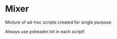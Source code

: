 # Mixer
Mixture of ad-hoc scripts created for single purpose.

Always use psheader.txt in each script!
